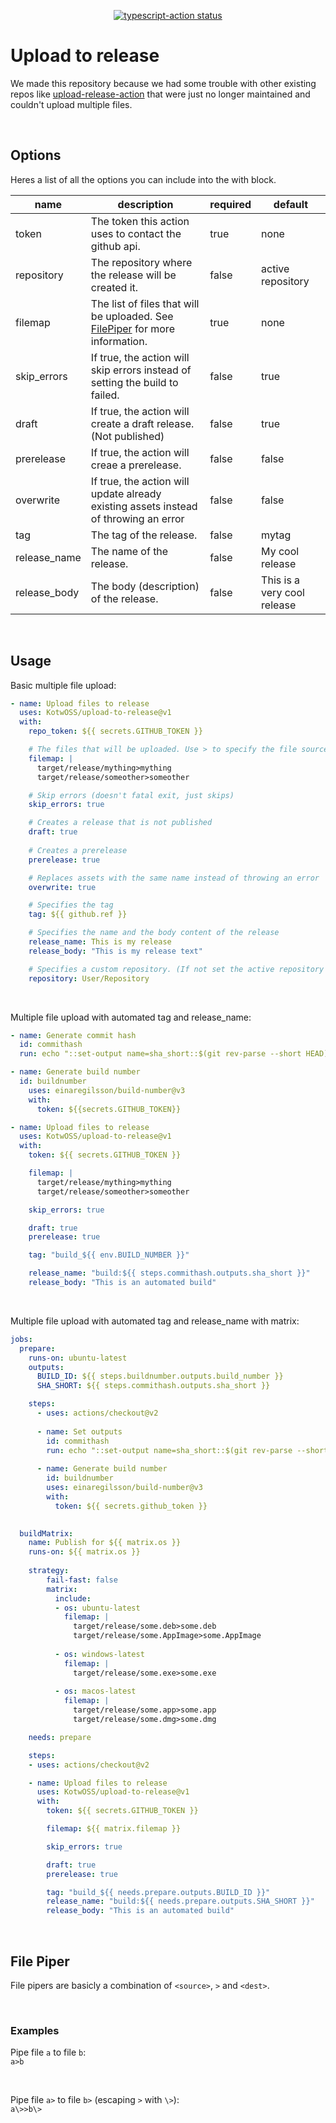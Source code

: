 <p align="center">
  <a href="https://github.com/actions/typescript-action/actions"><img alt="typescript-action status" src="https://github.com/actions/typescript-action/workflows/build-test/badge.svg"></a>
</p>

# Upload to release

We made this repository because we had some trouble with other existing repos like [upload-release-action](https://github.com/svenstaro/upload-release-action/blob/master/src/main.ts) that were just no longer maintained and couldn't upload multiple files.

<br>


## Options
Heres a list of all the options you can include into the with block.

| name         | description                                                                                 | required | default                     |
| ------------ | ------------------------------------------------------------------------------------------- | -------- | --------------------------- |
| token        | The token this action uses to contact the github api.                                       | true     | none                        |
| repository   | The repository where the release will be created it.                                        | false    | active repository           |
| filemap      | The list of files that will be uploaded. See <a href="#file-piper">FilePiper</a> for more information. | true     | none                        |
| skip_errors  | If true, the action will skip errors instead of setting the build to failed.                | false    | true                        |
| draft        | If true, the action will create a draft release. (Not published)                            | false    | true                        |
| prerelease   | If true, the action will creae a prerelease.                                                | false    | false                       |
| overwrite    | If true, the action will update already existing assets instead of throwing an error        | false    | false                       |
| tag          | The tag of the release.                                                                     | false    | mytag                       |
| release_name | The name of the release.                                                                    | false    | My cool release             |
| release_body | The body (description) of the release.                                                      | false    | This is a very cool release |

<br>

## Usage
Basic multiple file upload:
```yaml
- name: Upload files to release
  uses: KotwOSS/upload-to-release@v1
  with:
    repo_token: ${{ secrets.GITHUB_TOKEN }}

    # The files that will be uploaded. Use > to specify the file source and the asset name
    filemap: |
      target/release/mything>mything
      target/release/someother>someother

    # Skip errors (doesn't fatal exit, just skips)
    skip_errors: true

    # Creates a release that is not published
    draft: true
    
    # Creates a prerelease
    prerelease: true

    # Replaces assets with the same name instead of throwing an error
    overwrite: true

    # Specifies the tag
    tag: ${{ github.ref }}

    # Specifies the name and the body content of the release
    release_name: This is my release
    release_body: "This is my release text"

    # Specifies a custom repository. (If not set the active repository will be used)
    repository: User/Repository
```

<br>

Multiple file upload with automated tag and release_name:
```yaml
- name: Generate commit hash
  id: commithash
  run: echo "::set-output name=sha_short::$(git rev-parse --short HEAD)"

- name: Generate build number
  id: buildnumber
    uses: einaregilsson/build-number@v3 
    with:
      token: ${{secrets.GITHUB_TOKEN}}

- name: Upload files to release
  uses: KotwOSS/upload-to-release@v1
  with:
    token: ${{ secrets.GITHUB_TOKEN }}

    filemap: |
      target/release/mything>mything
      target/release/someother>someother

    skip_errors: true

    draft: true
    prerelease: true

    tag: "build_${{ env.BUILD_NUMBER }}"

    release_name: "build:${{ steps.commithash.outputs.sha_short }}"
    release_body: "This is an automated build"
```

<br>

Multiple file upload with automated tag and release_name with matrix:
```yaml
jobs:
  prepare:
    runs-on: ubuntu-latest
    outputs:
      BUILD_ID: ${{ steps.buildnumber.outputs.build_number }}
      SHA_SHORT: ${{ steps.commithash.outputs.sha_short }}

    steps:
      - uses: actions/checkout@v2
      
      - name: Set outputs
        id: commithash
        run: echo "::set-output name=sha_short::$(git rev-parse --short HEAD)"
      
      - name: Generate build number
        id: buildnumber
        uses: einaregilsson/build-number@v3 
        with:
          token: ${{ secrets.github_token }}
          

  buildMatrix:
    name: Publish for ${{ matrix.os }}
    runs-on: ${{ matrix.os }}
  
    strategy:
        fail-fast: false
        matrix:
          include:
          - os: ubuntu-latest
            filemap: |
              target/release/some.deb>some.deb
              target/release/some.AppImage>some.AppImage
                         
          - os: windows-latest
            filemap: |
              target/release/some.exe>some.exe
            
          - os: macos-latest
            filemap: |
              target/release/some.app>some.app
              target/release/some.dmg>some.dmg

    needs: prepare

    steps:
    - uses: actions/checkout@v2

    - name: Upload files to release
      uses: KotwOSS/upload-to-release@v1
      with:
        token: ${{ secrets.GITHUB_TOKEN }}

        filemap: ${{ matrix.filemap }}

        skip_errors: true

        draft: true
        prerelease: true

        tag: "build_${{ needs.prepare.outputs.BUILD_ID }}"
        release_name: "build:${{ needs.prepare.outputs.SHA_SHORT }}"
        release_body: "This is an automated build"
```


<br>

<a name="file-piper">

## File Piper

</a>

File pipers are basicly a combination of `<source>`, `>` and `<dest>`.

<br>

### Examples

Pipe file `a` to file `b`: <br>
`a>b` 

<br>

Pipe file `a>` to file `b>` (escaping `>` with `\>`): <br>
`a\>>b\>`